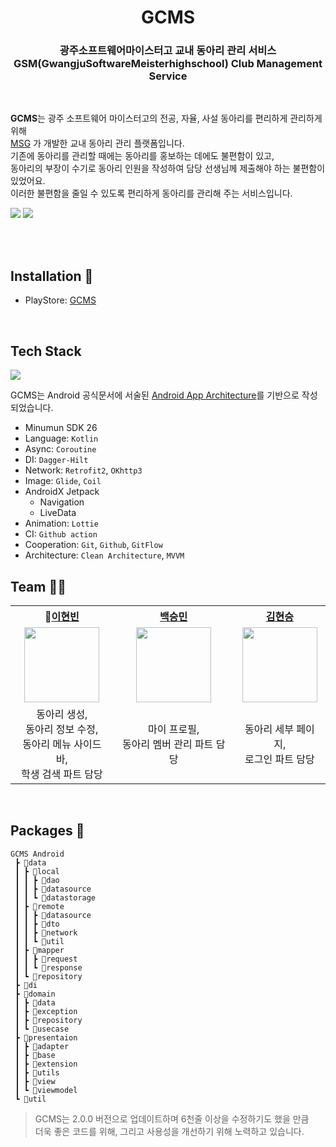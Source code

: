 <h1 align="center"><b>GCMS</b></h1>

<p align="center">
    <h3 align="center">
        <b>광주소프트웨어마이스터고 교내 동아리 관리 서비스<br>
        GSM(GwangjuSoftwareMeisterhighschool) Club Management Service</b>
    </h3>
    <br>
    <p>
        <b>GCMS</b>는 광주 소프트웨어 마이스터고의 전공, 자율, 사설 동아리를 편리하게 관리하게 위해 <br>
        <a href="https://matsogeum.notion.site/MSG-7ac3204e54e0484c9b1a63f472aa3e95">MSG</a>
        가 개발한 교내 동아리 관리 플랫폼입니다.<br> 기존에 동아리를 관리할 때에는 동아리를 홍보하는 데에도 불편함이 있고, <br>동아리의 부장이 수기로 동아리 인원을 작성하여 담당 선생님께 제출해야 하는 불편함이 있었어요.<br>
        이러한 불편함을 줄일 수 있도록 편리하게 동아리를 관리해 주는 서비스입니다.
    </p>
    <img src = "https://user-images.githubusercontent.com/82383983/220404231-7a84e3b9-e44c-48b5-95a6-5983d8084614.png" />
    <img src = "https://user-images.githubusercontent.com/82383983/220406552-be535ea6-47ff-410a-87d3-2ab90196d8d0.png" />

</p>
<br>
<br>


<h2>
    Installation 🎁 
</h2>

- PlayStore: [GCMS](https://play.google.com/store/apps/details?id=com.msg.gcms)

<br>
<h2>
Tech Stack
</h2>
<img src = "https://user-images.githubusercontent.com/82383983/220412681-daafd612-8375-4496-86ea-286b4b05e169.png"/>

GCMS는 Android 공식문서에 서술된 [Android App Architecture](https://developer.android.com/topic/architecture?hl=ko#recommended-app-arch)를 기반으로 작성되었습니다.
<br>

* Minumun SDK 26
* Language: ```Kotlin```
* Async: ```Coroutine```
* DI: ```Dagger-Hilt```
* Network: ```Retrofit2```, ```OKhttp3```
* Image: ```Glide```, ```Coil```
* AndroidX Jetpack
    * Navigation
    * LiveData
* Animation: ```Lottie```
* CI: ```Github action```
* Cooperation: ```Git```, ```Github```, ```GitFlow```
* Architecture: ```Clean Architecture```, ```MVVM```


<h2>
Team 👯‍♂️
</h2>
<div align = "center">
    <table>
    <th>👑<a href="https://github.com/leehyeonbin">이현빈</a></th>
        <th><a href="https://github.com/100Seung-Min">백승민</a></th>
        <th><a href="https://github.com/khs3994">김현승</a></th>
        <tr>
             <td align="center">
                <img src="https://avatars.githubusercontent.com/u/82383983?v=4" width='120' />
            </td>
            <td align="center">
                <img src="https://avatars.githubusercontent.com/u/81063667?v=4" width='120' />
            </td>
            <td align="center">
                <img src="https://avatars.githubusercontent.com/u/80810303?v=4" width='120' />
            </td>
        </tr>
        <tr>
            <td align="center">
            동아리 생성,<br>
            동아리 정보 수정,<br>
            동아리 메뉴 사이드 바,<br>
            학생 검색 파트 담당
            </td>
            <td align="center">
            마이 프로필,<br>
            동아리 멤버 관리 파트 담당
            </td>
            <td align="center">
            동아리 세부 페이지,<br>
            로그인 파트 담당
            </td>
        </tr>
    </table>
</div>
<br>

<h2>Packages 📁</h2>

```
GCMS Android
 ┣ 📂data
 ┃ ┣ 📂local
 ┃ ┃ ┣ 📂dao
 ┃ ┃ ┣ 📂datasource
 ┃ ┃ ┗ 📂datastorage
 ┃ ┣ 📂remote
 ┃ ┃ ┣ 📂datasource
 ┃ ┃ ┣ 📂dto
 ┃ ┃ ┣ 📂network
 ┃ ┃ ┗ 📂util
 ┃ ┣ 📂mapper
 ┃ ┃ ┣ 📂request
 ┃ ┃ ┗ 📂response
 ┃ ┗ 📂repository
 ┣ 📂di
 ┣ 📂domain
 ┃ ┣ 📂data
 ┃ ┣ 📂exception
 ┃ ┣ 📂repository
 ┃ ┗ 📂usecase
 ┣ 📂presentaion
 ┃ ┣ 📂adapter
 ┃ ┣ 📂base
 ┃ ┣ 📂extension
 ┃ ┣ 📂utils
 ┃ ┣ 📂view
 ┃ ┗ 📂viewmodel
 ┗ 📂util
```

> GCMS는 2.0.0 버전으로 업데이트하며 6천줄 이상을 수정하기도 했을 만큼 <br>
> 더욱 좋은 코드를 위해, 그리고 사용성을 개선하기 위해 노력하고 있습니다.